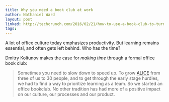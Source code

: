 ```yaml
---
title: Why you need a book club at work
author: Nathaniel Ward
layout: post
linked: http://techcrunch.com/2016/02/21/how-to-use-a-book-club-to-turn-your-startup-into-a-learning-machine/
tags:
---
```


A lot of office culture today emphasizes productivity. But learning remains essential, and often gets left behind. Who has the time?

Dmitry Koltunov makes the case for _making time_ through a formal office book club:

> Sometimes you need to slow down to speed up. To grow [ALICE](http://info.aliceapp.com/) from three of us to 30 people, and to get through the early stage hurdles, we had to find a way to prioritize learning as a team. So we started an office bookclub. No other tradition has had more of a positive impact on our culture, our processes and our product.